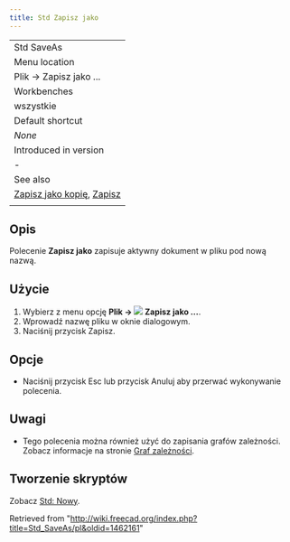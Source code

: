 ```yaml
---
title: Std Zapisz jako
---
```

|  |
| --- |
| Std SaveAs |
| Menu location |
| Plik → Zapisz jako ... |
| Workbenches |
| wszystkie |
| Default shortcut |
| *None* |
| Introduced in version |
| - |
| See also |
| [Zapisz jako kopię](/Std_SaveCopy/pl "Std SaveCopy/pl"), [Zapisz](/Std_Save/pl "Std Save/pl") |
|  |

## Opis

Polecenie **Zapisz jako** zapisuje aktywny dokument w pliku pod nową nazwą.

## Użycie

1. Wybierz z menu opcję **Plik → ![](/images/Std_SaveAs.svg) Zapisz jako ...**.
2. Wprowadź nazwę pliku w oknie dialogowym.
3. Naciśnij przycisk Zapisz.

## Opcje

* Naciśnij przycisk Esc lub przycisk Anuluj aby przerwać wykonywanie polecenia.

## Uwagi

* Tego polecenia można również użyć do zapisania grafów zależności. Zobacz informacje na stronie [Graf zależności](/Std_DependencyGraph/pl "Std DependencyGraph/pl").

## Tworzenie skryptów

Zobacz [Std: Nowy](/Std_New/pl#Tworzenie_skryptów "Std New/pl").

Retrieved from "<http://wiki.freecad.org/index.php?title=Std_SaveAs/pl&oldid=1462161>"